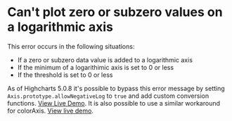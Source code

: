 # Can't plot zero or subzero values on a logarithmic axis

This error occurs in the following situations:

-   If a zero or subzero data value is added to a logarithmic axis
-   If the minimum of a logarithimic axis is set to 0 or less
-   If the threshold is set to 0 or less

As of Highcharts 5.0.8 it's possible to bypass this error message by setting `Axis.prototype.allowNegativeLog` to `true` and add custom conversion functions. [View Live Demo](http://jsfiddle.net/gh/get/library/pure/highcharts/highcharts/tree/master/samples/highcharts/yaxis/type-log-negative/">). It is also possible to use a similar workaround for colorAxis. [View live demo](https://jsfiddle.net/gh/get/library/pure/highcharts/highcharts/tree/master/samples/highcharts/coloraxis/logarithmic-with-emulate-negative-values/).
